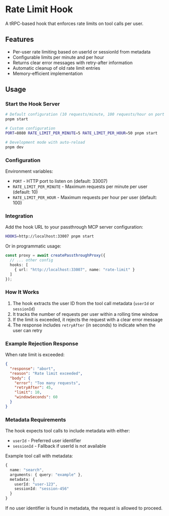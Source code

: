 # Rate Limit Hook

A tRPC-based hook that enforces rate limits on tool calls per user.

## Features

- Per-user rate limiting based on userId or sessionId from metadata
- Configurable limits per minute and per hour
- Returns clear error messages with retry-after information
- Automatic cleanup of old rate limit entries
- Memory-efficient implementation

## Usage

### Start the Hook Server

```bash
# Default configuration (10 requests/minute, 100 requests/hour on port 33007)
pnpm start

# Custom configuration
PORT=8080 RATE_LIMIT_PER_MINUTE=5 RATE_LIMIT_PER_HOUR=50 pnpm start

# Development mode with auto-reload
pnpm dev
```

### Configuration

Environment variables:
- `PORT` - HTTP port to listen on (default: 33007)
- `RATE_LIMIT_PER_MINUTE` - Maximum requests per minute per user (default: 10)
- `RATE_LIMIT_PER_HOUR` - Maximum requests per hour per user (default: 100)

### Integration

Add the hook URL to your passthrough MCP server configuration:

```bash
HOOKS=http://localhost:33007 pnpm start
```

Or in programmatic usage:

```typescript
const proxy = await createPassthroughProxy({
  // ... other config
  hooks: [
    { url: "http://localhost:33007", name: "rate-limit" }
  ]
});
```

### How It Works

1. The hook extracts the user ID from the tool call metadata (`userId` or `sessionId`)
2. It tracks the number of requests per user within a rolling time window
3. If the limit is exceeded, it rejects the request with a clear error message
4. The response includes `retryAfter` (in seconds) to indicate when the user can retry

### Example Rejection Response

When rate limit is exceeded:

```json
{
  "response": "abort",
  "reason": "Rate limit exceeded",
  "body": {
    "error": "Too many requests",
    "retryAfter": 45,
    "limit": 10,
    "windowSeconds": 60
  }
}
```

### Metadata Requirements

The hook expects tool calls to include metadata with either:
- `userId` - Preferred user identifier
- `sessionId` - Fallback if userId is not available

Example tool call with metadata:

```typescript
{
  name: "search",
  arguments: { query: "example" },
  metadata: {
    userId: "user-123",
    sessionId: "session-456"
  }
}
```

If no user identifier is found in metadata, the request is allowed to proceed.